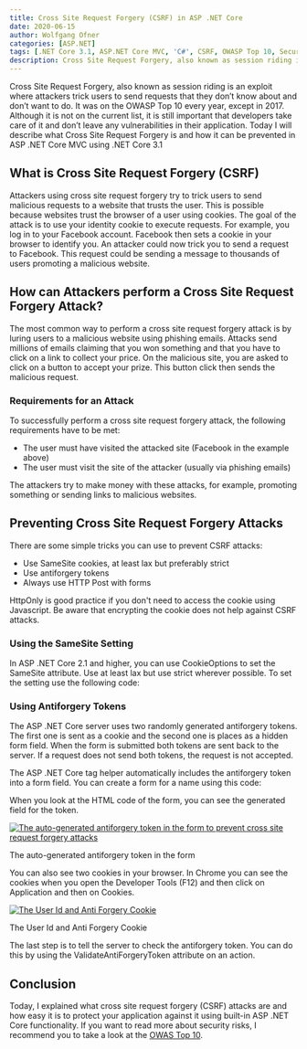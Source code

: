 ```yaml
---
title: Cross Site Request Forgery (CSRF) in ASP .NET Core
date: 2020-06-15
author: Wolfgang Ofner
categories: [ASP.NET]
tags: [.NET Core 3.1, ASP.NET Core MVC, 'C#', CSRF, OWASP Top 10, Security]
description: Cross Site Request Forgery, also known as session riding is an exploit where attackers trick users to send requests that they don't know about.
---
```

Cross Site Request Forgery, also known as session riding is an exploit where attackers trick users to send requests that they don&#8217;t know about and don&#8217;t want to do. It was on the OWASP Top 10 every year, except in 2017. Although it is not on the current list, it is still important that developers take care of it and don&#8217;t leave any vulnerabilities in their application. Today I will describe what Cross Site Request Forgery is and how it can be prevented in ASP .NET Core MVC using .NET Core 3.1

## What is Cross Site Request Forgery (CSRF)

Attackers using cross site request forgery try to trick users to send malicious requests to a website that trusts the user. This is possible because websites trust the browser of a user using cookies. The goal of the attack is to use your identity cookie to execute requests. For example, you log in to your Facebook account. Facebook then sets a cookie in your browser to identify you. An attacker could now trick you to send a request to Facebook. This request could be sending a message to thousands of users promoting a malicious website.

## How can Attackers perform a Cross Site Request Forgery Attack?

The most common way to perform a cross site request forgery attack is by luring users to a malicious website using phishing emails. Attacks send millions of emails claiming that you won something and that you have to click on a link to collect your price. On the malicious site, you are asked to click on a button to accept your prize. This button click then sends the malicious request.

### Requirements for an Attack

To successfully perform a cross site request forgery attack, the following requirements have to be met:

  * The user must have visited the attacked site (Facebook in the example above)
  * The user must visit the site of the attacker (usually via phishing emails)

The attackers try to make money with these attacks, for example, promoting something or sending links to malicious websites.

## Preventing Cross Site Request Forgery Attacks

There are some simple tricks you can use to prevent CSRF attacks:

  * Use SameSite cookies, at least lax but preferably strict
  * Use antiforgery tokens
  * Always use HTTP Post with forms

HttpOnly is good practice if you don't need to access the cookie using Javascript. Be aware that encrypting the cookie does not help against CSRF attacks.

### Using the SameSite Setting

In ASP .NET Core 2.1 and higher, you can use CookieOptions to set the SameSite attribute. Use at least lax but use strict wherever possible. To set the setting use the following code:

<script src="https://gist.github.com/WolfgangOfner/205e2d5721c3a5786826799cdf8ed4c3.js"></script>

### Using Antiforgery Tokens

The ASP .NET Core server uses two randomly generated antiforgery tokens. The first one is sent as a cookie and the second one is places as a hidden form field. When the form is submitted both tokens are sent back to the server. If a request does not send both tokens, the request is not accepted.

The ASP .NET Core tag helper automatically includes the antiforgery token into a form field. You can create a form for a name using this code:

<script src="https://gist.github.com/WolfgangOfner/cc6b17f243c17a727a043762c42d43b8.js"></script>

When you look at the HTML code of the form, you can see the generated field for the token.

<div class="col-12 col-sm-10 aligncenter">
  <a href="/assets/img/posts/2020/06/The-auto-generated-antiforgery-token-in-the-form.jpg"><img loading="lazy" src="/assets/img/posts/2020/06/The-auto-generated-antiforgery-token-in-the-form.jpg" alt="The auto-generated antiforgery token in the form to prevent cross site request forgery attacks" /></a>
  
  <p>
    The auto-generated antiforgery token in the form
  </p>
</div>

You can also see two cookies in your browser. In Chrome you can see the cookies when you open the Developer Tools (F12) and then click on Application and then on Cookies.

<div class="col-12 col-sm-10 aligncenter">
  <a href="/assets/img/posts/2020/06/The-User-Id-and-Anti-Forgery-Cookie.jpg"><img loading="lazy" src="/assets/img/posts/2020/06/The-User-Id-and-Anti-Forgery-Cookie.jpg" alt="The User Id and Anti Forgery Cookie" /></a>
  
  <p>
    The User Id and Anti Forgery Cookie
  </p>
</div>

The last step is to tell the server to check the antiforgery token. You can do this by using the ValidateAntiForgeryToken attribute on an action.

<script src="https://gist.github.com/WolfgangOfner/52103b34da9a9cf7658acb11f585392e.js"></script>

## Conclusion

Today, I explained what cross site request forgery (CSRF) attacks are and how easy it is to protect your application against it using built-in ASP .NET Core functionality. If you want to read more about security risks, I recommend you to take a look at the <a href="https://owasp.org/www-project-top-ten/OWASP_Top_Ten_2017/" target="_blank" rel="noopener noreferrer">OWAS Top 10</a>.
